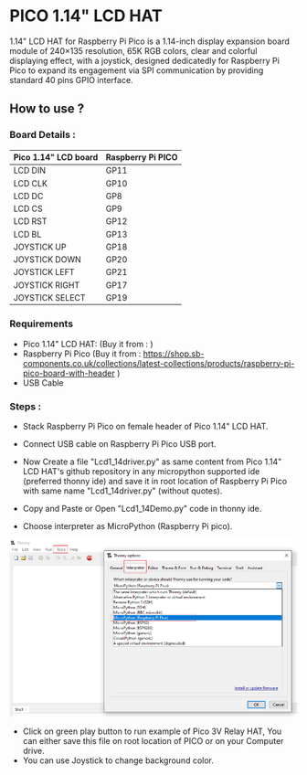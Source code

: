 # PICO 1.14" LCD HAT

1.14" LCD HAT for Raspberry Pi Pico is a 1.14-inch display expansion board module of 240×135 resolution, 65K RGB colors, clear and colorful displaying effect, with a joystick, designed dedicatedly for Raspberry Pi Pico to expand its engagement via SPI communication by providing standard 40 pins GPIO interface. 


## How to use ?

### Board Details :

|  Pico 1.14" LCD board |   Raspberry Pi PICO  |
|-----------------|----------------------|
| LCD DIN         |   GP11             |
| LCD CLK         |   GP10             |
| LCD DC          |   GP8              |
| LCD CS          |   GP9              |
| LCD RST         |   GP12             |
| LCD BL          |   GP13             |
| JOYSTICK UP     |   GP18             |
| JOYSTICK DOWN   |   GP20             |
| JOYSTICK LEFT   |   GP21             |
| JOYSTICK RIGHT  |   GP17             |
| JOYSTICK SELECT |   GP19             |



### Requirements

* Pico 1.14" LCD HAT: (Buy it from : )
* Raspberry Pi Pico (Buy it from : https://shop.sb-components.co.uk/collections/latest-collections/products/raspberry-pi-pico-board-with-header )
* USB Cable

### Steps :

* Stack Raspberry Pi Pico on female header of Pico 1.14" LCD HAT.
* Connect USB cable on Raspberry Pi Pico USB port.
* Now Create a file "Lcd1_14driver.py" as same content from Pico 1.14" LCD HAT's github repository in any micropython supported ide (preferred thonny ide) and save it in root location of Raspberry Pi Pico with same name "Lcd1_14driver.py" (without quotes).

* Copy and Paste or Open "Lcd1_14Demo.py" code in thonny ide.

* Choose interpreter as MicroPython (Raspberry Pi pico).

<img src="https://github.com/sbcshop/Raspberry-Pi-Pico-RFID-Expansion/blob/main/images/thonny-interpreter.PNG" />

* Click on green play button to run example of Pico 3V Relay HAT, You can either save this file on root location of PICO or on your Computer drive.
* You can use Joystick to change background color.



